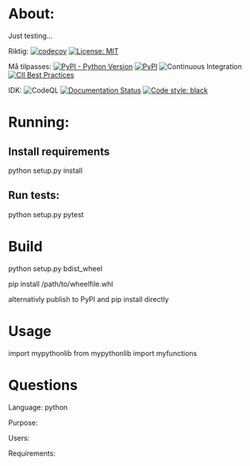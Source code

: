 # About:
Just testing... 

Riktig: 
[![codecov](https://codecov.io/gh/IsaFoster/MasterThesis/branch/main/graph/badge.svg)](https://app.codecov.io/gh/IsaFoster/MasterThesis/)
[![License: MIT](https://img.shields.io/badge/License-MIT-yellow.svg)](https://opensource.org/licenses/MIT)

Må tilpasses:
[![PyPI - Python Version](https://img.shields.io/pypi/pyversions/adversarial-robustness-toolbox)](https://pypi.org/project/adversarial-robustness-toolbox/)
[![PyPI](https://badge.fury.io/py/adversarial-robustness-toolbox.svg)](https://badge.fury.io/py/adversarial-robustness-toolbox)
![Continuous Integration](https://github.com/Trusted-AI/adversarial-robustness-toolbox/workflows/Continuous%20Integration/badge.svg)
[![CII Best Practices](https://bestpractices.coreinfrastructure.org/projects/5090/badge)](https://bestpractices.coreinfrastructure.org/projects/5090)


IDK: 
![CodeQL](https://github.com/Trusted-AI/adversarial-robustness-toolbox/workflows/CodeQL/badge.svg)
[![Documentation Status](https://readthedocs.org/projects/adversarial-robustness-toolbox/badge/?version=latest)](http://adversarial-robustness-toolbox.readthedocs.io/en/latest/?badge=latest)
[![Code style: black](https://img.shields.io/badge/code%20style-black-000000.svg)](https://github.com/psf/black)


# Running:

## Install requirements
python setup.py install

## Run tests:
python setup.py pytest



# Build 

python setup.py bdist_wheel

pip install /path/to/wheelfile.whl

alternativly publish to PyPI and pip install directly

# Usage
import mypythonlib
from mypythonlib import myfunctions


# Questions
Language: python

Purpose:

Users:

Requirements:

